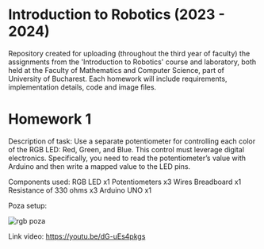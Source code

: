 # Introduction to Robotics (2023 - 2024)
Repository created for uploading (throughout the third year of faculty) the assignments from the 'Introduction to Robotics' course and laboratory, both held at the Faculty of Mathematics and Computer Science, part of University of Bucharest. Each homework will include requirements, implementation details, code and image files.

# Homework 1

Description of task:
  Use a separate potentiometer for controlling each color of the RGB LED: Red, Green, and Blue. This control must leverage digital electronics. Specifically, you need to read the potentiometer’s value with Arduino and then write a mapped value to the LED pins.

Components used:
  RGB LED x1
  Potentiometers x3
  Wires 
  Breadboard x1
  Resistance of 330 ohms x3
  Arduino UNO x1


Poza setup:

![rgb poza](https://github.com/MihaiC0stin/IntroductionToRobotics/assets/103452863/829ecc3a-8802-4d26-aa15-645ba80f48e1)



Link video: https://youtu.be/dG-uEs4pkgs
